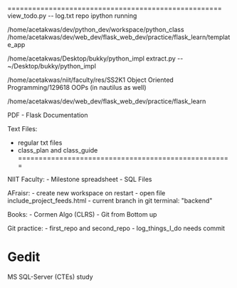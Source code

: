 ====================================================
view_todo.py -- log.txt repo
ipython running

/home/acetakwas/dev/python_dev/workspace/python_class
/home/acetakwas/dev/web_dev/flask_web_dev/practice/flask_learn/template_app

/home/acetakwas/Desktop/bukky/python_impl
extract.py -- ~/Desktop/bukky/python_impl

/home/acetakwas/niit/faculty/res/SS2K1 Object Oriented Programming/129618 OOPs (in nautilus as well)

/home/acetakwas/dev/web_dev/flask_web_dev/practice/flask_learn

PDF - Flask Documentation

Text Files:
  - regular txt files
  - class_plan and class_guide
====================================================

NIIT Faculty:
	- Milestone spreadsheet
	- SQL Files
	
AFraisr:
	- create new workspace on restart
	- open file include_project_feeds.html
	- current branch in git terminal: "backend"

Books:
	- Cormen Algo (CLRS)
	- Git from Bottom up

Git practice:
	- first_repo and second_repo
	- log_things_I_do needs commit

Gedit
====================================================


MS SQL-Server (CTEs) study
